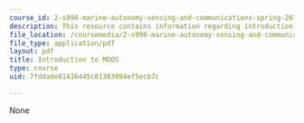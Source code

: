 ```yaml
---
course_id: 2-s998-marine-autonomy-sensing-and-communications-spring-2012
description: This resource contains information regarding introduction to MOOS.
file_location: /coursemedia/2-s998-marine-autonomy-sensing-and-communications-spring-2012/7fddade81416445c81383094ef5ecb7c_MIT2_S998S12_Lab03.pdf
file_type: application/pdf
layout: pdf
title: Introduction to MOOS
type: course
uid: 7fddade81416445c81383094ef5ecb7c

---
```

None